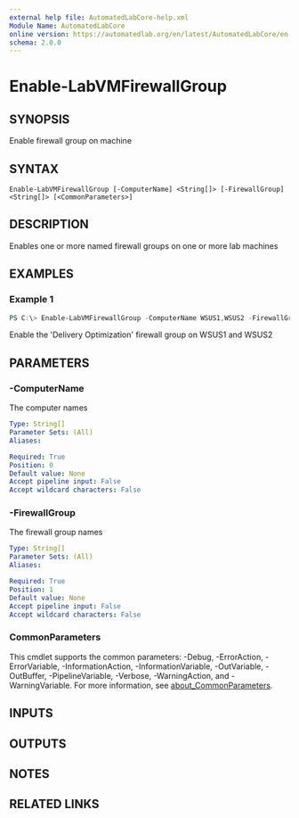 ```yaml
---
external help file: AutomatedLabCore-help.xml
Module Name: AutomatedLabCore
online version: https://automatedlab.org/en/latest/AutomatedLabCore/en-us/Enable-LabVMFirewallGroup
schema: 2.0.0
---
```


# Enable-LabVMFirewallGroup

## SYNOPSIS
Enable firewall group on machine

## SYNTAX

```
Enable-LabVMFirewallGroup [-ComputerName] <String[]> [-FirewallGroup] <String[]> [<CommonParameters>]
```

## DESCRIPTION
Enables one or more named firewall groups on one or more lab machines

## EXAMPLES

### Example 1
```powershell
PS C:\> Enable-LabVMFirewallGroup -ComputerName WSUS1,WSUS2 -FirewallGroup 'Delivery Optimization'
```

Enable the 'Delivery Optimization' firewall group on WSUS1 and WSUS2

## PARAMETERS

### -ComputerName
The computer names

```yaml
Type: String[]
Parameter Sets: (All)
Aliases:

Required: True
Position: 0
Default value: None
Accept pipeline input: False
Accept wildcard characters: False
```

### -FirewallGroup
The firewall group names

```yaml
Type: String[]
Parameter Sets: (All)
Aliases:

Required: True
Position: 1
Default value: None
Accept pipeline input: False
Accept wildcard characters: False
```

### CommonParameters
This cmdlet supports the common parameters: -Debug, -ErrorAction, -ErrorVariable, -InformationAction, -InformationVariable, -OutVariable, -OutBuffer, -PipelineVariable, -Verbose, -WarningAction, and -WarningVariable. For more information, see [about_CommonParameters](http://go.microsoft.com/fwlink/?LinkID=113216).

## INPUTS

## OUTPUTS

## NOTES

## RELATED LINKS

